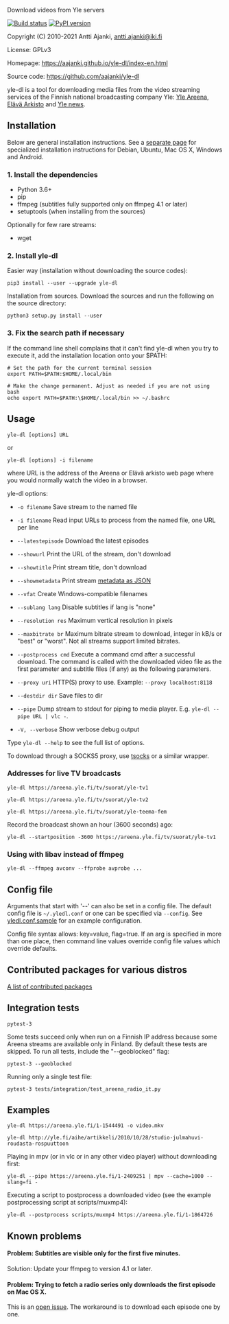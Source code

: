 Download videos from Yle servers

[![Build status](https://circleci.com/gh/aajanki/yle-dl.svg?style=shield)](https://app.circleci.com/pipelines/github/aajanki/yle-dl)
[![PyPI version](https://badge.fury.io/py/yle-dl.svg)](https://badge.fury.io/py/yle-dl)

Copyright (C) 2010-2021 Antti Ajanki, antti.ajanki@iki.fi

License: GPLv3

Homepage: https://aajanki.github.io/yle-dl/index-en.html

Source code: https://github.com/aajanki/yle-dl

yle-dl is a tool for downloading media files from the video streaming
services of the Finnish national broadcasting company Yle: [Yle
Areena], [Elävä Arkisto] and [Yle news].

[Yle Areena]:https://areena.yle.fi/
[Elävä arkisto]:http://yle.fi/aihe/elava-arkisto
[Yle news]:http://yle.fi/uutiset/

Installation
------------

Below are general installation instructions. See a [separate
page](OS-install-instructions.md) for specialized installation
instructions for Debian, Ubuntu, Mac OS X, Windows and Android.

### 1. Install the dependencies ###

* Python 3.6+
* pip
* ffmpeg (subtitles fully supported only on ffmpeg 4.1 or later)
* setuptools (when installing from the sources)

Optionally for few rare streams:

* wget

### 2. Install yle-dl ###

Easier way (installation without downloading the source codes):
```
pip3 install --user --upgrade yle-dl
```

Installation from sources. Download the sources and run the following
on the source directory:
```
python3 setup.py install --user
```

### 3. Fix the search path if necessary ###

If the command line shell complains that it can't find yle-dl when you try to execute it, add the installation location onto your $PATH:
```
# Set the path for the current terminal session
export PATH=$PATH:$HOME/.local/bin

# Make the change permanent. Adjust as needed if you are not using bash
echo export PATH=$PATH:\$HOME/.local/bin >> ~/.bashrc
```

Usage
-----

```
yle-dl [options] URL
```

or

```
yle-dl [options] -i filename
```

where URL is the address of the Areena or Elävä arkisto web page where
you would normally watch the video in a browser.

yle-dl options:

* `-o filename`       Save stream to the named file

* `-i filename`       Read input URLs to process from the named file, one URL per line

* `--latestepisode`   Download the latest episodes

* `--showurl`         Print the URL of the stream, don't download

* `--showtitle`       Print stream title, don't download

* `--showmetadata`    Print stream [metadata as JSON](docs/metadata.md)

* `--vfat`            Create Windows-compatible filenames

* `--sublang lang`    Disable subtitles if lang is "none"

* `--resolution res`  Maximum vertical resolution in pixels

* `--maxbitrate br`   Maximum bitrate stream to download, integer in kB/s or "best" or "worst". Not all streams support limited bitrates.

* `--postprocess cmd` Execute a command cmd after a successful download. The command is called with the downloaded video file as the first parameter and subtitle files (if any) as the following parameters.

* `--proxy uri`       HTTP(S) proxy to use. Example: `--proxy localhost:8118`

* `--destdir dir`     Save files to dir

* `--pipe`            Dump stream to stdout for piping to media player. E.g. `yle-dl --pipe URL | vlc -`.

* `-V, --verbose`     Show verbose debug output

Type `yle-dl --help` to see the full list of options.

To download through a SOCKS5 proxy, use [tsocks](http://tsocks.sourceforge.net/) or a similar wrapper.

### Addresses for live TV broadcasts

```
yle-dl https://areena.yle.fi/tv/suorat/yle-tv1

yle-dl https://areena.yle.fi/tv/suorat/yle-tv2

yle-dl https://areena.yle.fi/tv/suorat/yle-teema-fem
```

Record the broadcast shown an hour (3600 seconds) ago:

```
yle-dl --startposition -3600 https://areena.yle.fi/tv/suorat/yle-tv1
```

### Using with libav instead of ffmpeg

```
yle-dl --ffmpeg avconv --ffprobe avprobe ...
```

Config file
-----------

Arguments that start with '--' can also be set in a config file. The
default config file is `~/.yledl.conf` or one can be specified via
`--config`. See [yledl.conf.sample](yledl.conf.sample) for an example
configuration.

Config file syntax allows: key=value, flag=true. If an arg is
specified in more than one place, then command line values override
config file values which override defaults.

Contributed packages for various distros
----------------------------------------

[A list of contributed packages](https://aajanki.github.io/yle-dl/index-en.html#packages)

Integration tests
-----------------

```
pytest-3
```

Some tests succeed only when run on a Finnish IP address because some
Areena streams are available only in Finland. By default these tests
are skipped. To run all tests, include the "--geoblocked" flag:

```
pytest-3 --geoblocked
```

Running only a single test file:

```
pytest-3 tests/integration/test_areena_radio_it.py
```

Examples
--------

```
yle-dl https://areena.yle.fi/1-1544491 -o video.mkv
```

```
yle-dl http://yle.fi/aihe/artikkeli/2010/10/28/studio-julmahuvi-roudasta-rospuuttoon
```

Playing in mpv (or in vlc or in any other video player) without downloading first:

```
yle-dl --pipe https://areena.yle.fi/1-2409251 | mpv --cache=1000 --slang=fi -
```

Executing a script to postprocess a downloaded video (see the example postprocessing script at scripts/muxmp4):

```
yle-dl --postprocess scripts/muxmp4 https://areena.yle.fi/1-1864726
```

Known problems
--------------

#### Problem: Subtitles are visible only for the first five minutes.

Solution: Update your ffmpeg to version 4.1 or later.

#### Problem: Trying to fetch a radio series only downloads the first episode on Mac OS X.

This is an [open issue](https://github.com/aajanki/yle-dl/issues/261).
The workaround is to download each episode one by one.
